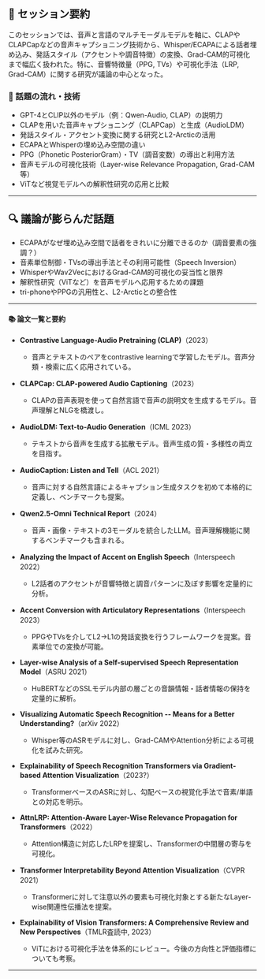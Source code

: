 ## 🧠 セッション要約

このセッションでは、音声と言語のマルチモーダルモデルを軸に、CLAPやCLAPCapなどの音声キャプショニング技術から、Whisper/ECAPAによる話者埋め込み、発話スタイル（アクセントや調音特徴）の変換、Grad-CAM的可視化まで幅広く扱われた。特に、音響特徴量（PPG, TVs）や可視化手法（LRP, Grad-CAM）に関する研究が議論の中心となった。

### 🔹 話題の流れ・技術

- GPT-4とCLIP以外のモデル（例：Qwen-Audio, CLAP）の説明力
- CLAPを用いた音声キャプショニング（CLAPCap）と生成（AudioLDM）
- 発話スタイル・アクセント変換に関する研究とL2-Arcticの活用
- ECAPAとWhisperの埋め込み空間の違い
- PPG（Phonetic PosteriorGram）・TV（調音変数）の導出と利用方法
- 音声モデルの可視化技術（Layer-wise Relevance Propagation, Grad-CAM等）
- ViTなど視覚モデルへの解釈性研究の応用と比較

---

## 🔍 議論が膨らんだ話題

- ECAPAがなぜ埋め込み空間で話者をきれいに分離できるのか（調音要素の強調？）
- 音素単位制御・TVsの導出手法とその利用可能性（Speech Inversion）
- WhisperやWav2VecにおけるGrad-CAM的可視化の妥当性と限界
- 解釈性研究（ViTなど）を音声モデルへ応用するための課題
- tri-phoneやPPGの汎用性と、L2-Arcticとの整合性

---

#### 📚 論文一覧と要約

- **Contrastive Language-Audio Pretraining (CLAP)**（2023）
  - 音声とテキストのペアをcontrastive learningで学習したモデル。音声分類・検索に広く応用されている。

- **CLAPCap: CLAP-powered Audio Captioning**（2023）
  - CLAPの音声表現を使って自然言語で音声の説明文を生成するモデル。音声理解とNLGを橋渡し。

- **AudioLDM: Text-to-Audio Generation**（ICML 2023）
  - テキストから音声を生成する拡散モデル。音声生成の質・多様性の両立を目指す。

- **AudioCaption: Listen and Tell**（ACL 2021）
  - 音声に対する自然言語によるキャプション生成タスクを初めて本格的に定義し、ベンチマークも提案。

- **Qwen2.5-Omni Technical Report**（2024）
  - 音声・画像・テキストの3モーダルを統合したLLM。音声理解機能に関するベンチマークも含まれる。

- **Analyzing the Impact of Accent on English Speech**（Interspeech 2022）
  - L2話者のアクセントが音響特徴と調音パターンに及ぼす影響を定量的に分析。

- **Accent Conversion with Articulatory Representations**（Interspeech 2023）
  - PPGやTVsを介してL2→L1の発話変換を行うフレームワークを提案。音素単位での変換が可能。

- **Layer-wise Analysis of a Self-supervised Speech Representation Model**（ASRU 2021）
  - HuBERTなどのSSLモデル内部の層ごとの音韻情報・話者情報の保持を定量的に解析。

- **Visualizing Automatic Speech Recognition -- Means for a Better Understanding?**（arXiv 2022）
  - Whisper等のASRモデルに対し、Grad-CAMやAttention分析による可視化を試みた研究。

- **Explainability of Speech Recognition Transformers via Gradient-based Attention Visualization**（2023?）
  - TransformerベースのASRに対し、勾配ベースの視覚化手法で音素/単語との対応を明示。

- **AttnLRP: Attention-Aware Layer-Wise Relevance Propagation for Transformers**（2022）
  - Attention構造に対応したLRPを提案し、Transformerの中間層の寄与を可視化。

- **Transformer Interpretability Beyond Attention Visualization**（CVPR 2021）
  - Transformerに対して注意以外の要素も可視化対象とする新たなLayer-wise関連性伝播法を提案。

- **Explainability of Vision Transformers: A Comprehensive Review and New Perspectives**（TMLR査読中, 2023）
  - ViTにおける可視化手法を体系的にレビュー。今後の方向性と評価指標についても考察。

---


